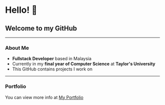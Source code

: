 # Hello! 👋

## Welcome to my GitHub

---

### About Me
- **Fullstack Developer** based in Malaysia  
- Currently in my **final year of Computer Science** at **Taylor's University**  
- This GitHub contains projects I work on  

---

### Portfolio
You can view more info at [My Portfolio](https://your-portfolio-link.com)
